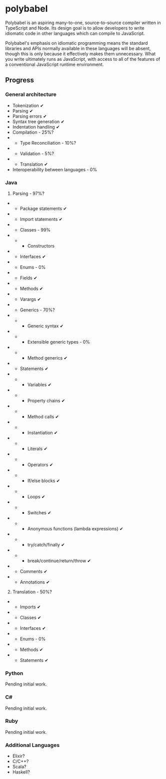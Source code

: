 # polybabel

Polybabel is an aspiring many-to-one, source-to-source compiler written in TypeScript and Node. Its design goal is to allow developers to write idiomatic code in other languages which can compile to JavaScript.

Polybabel's emphasis on idiomatic programming means the standard libraries and APIs normally available in these languages will be absent, though this is only because it effectively makes them unnecessary. What you write ultimately runs as JavaScript, with access to all of the features of a conventional JavaScript runtime environment.

## Progress

### General architecture

* Tokenization ✔
* Parsing ✔
* Parsing errors ✔
* Syntax tree generation ✔
* Indentation handling ✔
* Compilation - 25%?
* * Type Reconciliation - 10%?
* * Validation - 5%?
* * Translation ✔
* Interoperability between languages - 0%

### Java
1. Parsing - 97%?
* * Package statements ✔
* * Import statements ✔
* * Classes - 99%
* * - Constructors
* * Interfaces ✔
* * Enums - 0%
* * Fields ✔
* * Methods ✔
* * Varargs ✔
* * Generics - 70%?
* * - Generic syntax ✔
* * - Extensible generic types - 0%
* * - Method generics ✔
* * Statements ✔
* * - Variables ✔
* * - Property chains ✔
* * - Method calls ✔
* * - Instantiation ✔
* * - Literals ✔
* * - Operators ✔
* * - If/else blocks ✔
* * - Loops ✔
* * - Switches ✔
* * - Anonymous functions (lambda expressions) ✔
* * - try/catch/finally ✔
* * - break/continue/return/throw ✔
* * Comments ✔
* * Annotations ✔
2. Translation - 50%?
* * Imports ✔
* * Classes ✔
* * Interfaces ✔
* * Enums - 0%
* * Methods ✔
* * Statements ✔

### Python
Pending initial work.

### C#
Pending initial work.

### Ruby
Pending initial work.

### Additional Languages
* Elixir?
* C/C++?
* Scala?
* Haskell?
